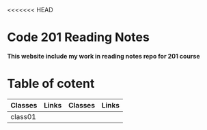 <<<<<<< HEAD
# Code 201 Reading Notes

**This website include my work in reading notes repo for 201 course**

# Table of cotent
Classes |      Links      | Classes | Links
------- | ----------------| --------| ------
class01 |
